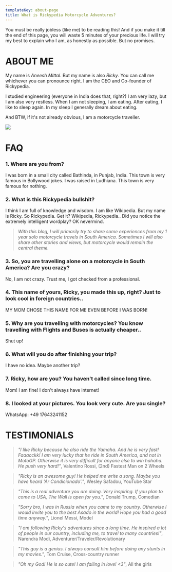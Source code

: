 ```yaml
---
templateKey: about-page
title: What is Rickypedia Motorcycle Adventures?
---
```

You must be really jobless (like me) to be reading this!
And if you make it till the end of this page, you will waste 5 minutes of your precious life. I will try my best to explain who I am, as honestly as possible. But no promises.

# ABOUT ME

My name is _Aneesh Mittal_. But my name is also _Ricky_. You can call me whichever you can pronounce right. I am the CEO and Co-founder of Rickypedia.

I studied engineering (everyone in India does that, right?) I am very lazy, but I am also very restless. When I am not sleeping, I am eating. After eating, I like to sleep again. In my sleep I generally dream about eating.

And BTW, if it's not already obvious, I am a motorcycle traveller.

![](/img/untitled-1.jpg)

# FAQ

### 1. Where are you from?

I was born in a small city called Bathinda, in Punjab, India. This town is very famous in Bollywood jokes. I was raised in Ludhiana. This town is very famous for nothing.

### 2. What is this Rickypedia bullshit?

I think I am full of knowledge and wisdom. I am like Wikipedia. But my name is Ricky. So Rickypedia. Get it? Wikipedia, Rickypedia.. Did you notice the extremely intelligent wordplay? OK nevermind.

> _With this blog, I will primarily try to share some experiences from my 1 year solo motorcycle travels in South America. Sometimes I will also share other stories and views, but motorcycle would remain the central theme._

### 3. So, you are travelling alone on a motorcycle in South America? Are you crazy?

No, I am not crazy. Trust me, I got checked from a professional. 

### 4. This name of yours, Ricky, you made this up, right? Just to look cool in foreign countries..

MY MOM CHOSE THIS NAME FOR ME EVEN BEFORE I WAS BORN!

### 5. Why are you travelling with motorcycles? You know travelling with Flights and Buses is actually cheaper..

Shut up!

### 6. What will you do after finishing your trip?

I have no idea. Maybe another trip?

### 7. Ricky, how are you? You haven't called since long time.

Mom! I am fine! I don't always have internet!

### 8. I looked at your pictures. You look very cute. Are you single?

WhatsApp: +49 17643241152

# TESTIMONIALS

> _"I like Ricky because he also ride the Yamaha. And he is very fast! Faaacckk! I am very lucky that he ride in South America, and not in MotoGP. Otherwise it is very difficult for anyone else to win hahaha. He push very hard!"_, Valentino Rossi, (2nd) Fastest Man on 2 Wheels

>
> _"Ricky is an awesome guy! He helped me write a song. Maybe you have heard 'Ar Condicionado'."_, Wesley Safadou, YouTube Star

>
> _"This is a real adventure you are doing. Very inspiring. If you plan to come to USA, The Wall is open for you."_, Donald Trump, Comedian

>
> _"Sorry bro, I was in Russia when you came to my country. Otherwise I would invite you to the best Asado in the world! Hope you had a good time anyway."_, Lionel Messi, Model

>
> _"I am following Ricky's adventures since a long time. He inspired a lot of people in our country, including me, to travel to many countries!"_, Narendra Modi, Adventurer/Traveler/Revolutionary

>
> _"This guy is a genius. I always consult him before doing any stunts in my movies."_, Tom Cruise, Cross-country runner

>
> _"Oh my God! He is so cute! I am falling in love! <3"_, All the girls


